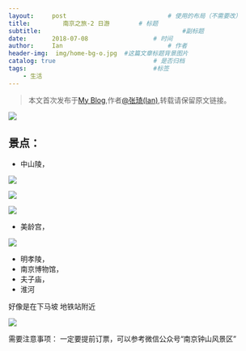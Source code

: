 ```yaml
---
layout:     post             				# 使用的布局（不需要改）
title:         南京之旅-2 日游	    # 标题 
subtitle:    					  				#副标题
date:		2018-07-08 					# 时间
author:     Ian                  			# 作者
header-img:  img/home-bg-o.jpg	#这篇文章标题背景图片
catalog: true                        	# 是否归档
tags:                              		#标签
    - 生活
---
```


> 本文首次发布于[My Blog](http://uniquezhangqi.top),作者[@张琦(Ian)](http://uniquezhangqi.top/about/),转载请保留原文链接。



![](https://tva1.sinaimg.cn/large/007S8ZIlgy1gh16cpbb8hj31400u0qv5.jpg)

## 景点：
- 中山陵，

![](https://tva1.sinaimg.cn/large/007S8ZIlgy1gh16fmn1hwj31400u0u0x.jpg)

![](https://tva1.sinaimg.cn/large/007S8ZIlgy1gh16g8ph1hj31400u0hdu.jpg)

![](https://tva1.sinaimg.cn/large/007S8ZIlgy1gh16gj4nchj31400u0b29.jpg)

- 美龄宫，

![](https://tva1.sinaimg.cn/large/007S8ZIlgy1gh16gu0vs0j31400u0kjl.jpg)


- 明孝陵，
- 南京博物馆，
- 夫子庙，
- 淮河

好像是在下马坡 地铁站附近


![](https://tva1.sinaimg.cn/large/007S8ZIlgy1gh16i95qkrj30n01ds7eo.jpg)

需要注意事项：  一定要提前订票，可以参考微信公众号“南京钟山风景区”













